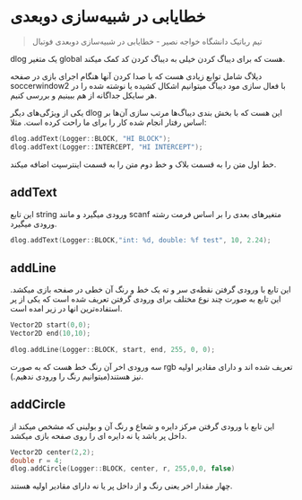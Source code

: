 # خطایابی در شبیه‌سازی دوبعدی

<div id="3075936716"><script type="text/JavaScript" src="https://www.aparat.com/embed/kVvSz?data[rnddiv]=3075936716&data[responsive]=yes"></script></div>

> تیم رباتیک دانشگاه خواجه نصیر - خطایابی در شبیه‌سازی دوبعدی فوتبال

dlog یک متغیر global هست که برای دیباگ کردن خیلی به دیباگ کردن کد کمک میکند.

دیلاگ شامل توابع زیادی هست که با صدا کردن آنها هنگام اجرای بازی در صفحه soccerwindow2 با فعال سازی مود دیباگ میتوانیم اشکال کشیده  یا نوشته شده را در هر سایکل جداگانه از هم ببینیم و بررسی کنیم.



یکی از ویژگی‌های دیگر dlog این هست که با بخش بندی دیباگ‌ها مرتب سازی آن‌ها بر اساس رفتار انجام شده کار را برای ما راحت کرده است. مثلا: 

```c
dlog.addText(Logger::BLOCK, "HI BLOCK");
dlog.addText(Logger::INTERCEPT, "HI INTERCEPT");
```

خط اول متن را به قسمت بلاک و خط دوم متن را به قسمت اینترسپت اضافه میکند.



## addText

این تابع ‌string ورودی میگیرد و مانند scanf متغیرهای بعدی را بر اساس فرمت ‌رشته ورودی میگیرد.

```c
dlog.addText(Logger::BLOCK,"int: %d, double: %f test", 10, 2.24);
```

## addLine

این تابع با ورودی گرفتن نقطه‌ی سر و ته یک خط و رنگ آن خطی در صفحه بازی میکشد. این تابع به صورت چند نوع مختلف برای ورودی گرفتن تعریف شده است که یکی از پر استفاده‌ترین انها در زیر امده است.

```c
Vector2D start(0,0);
Vector2D end(10,10);

dlog.addLine(Logger::BLOCK, start, end, 255, 0, 0);
```

سه ورودی اخر آن رنگ خط هست که به صورت rgb تعریف شده اند و دارای مقادیر اولیه نیز هستند(میتوانیم رنگ را ورودی ندهیم.).

## addCircle

این تابع با ورودی گرفتن مرکز دایره و شعاع و رنگ آن و بولینی که مشخص میکند از داخل پر باشد یا نه دایره ای را روی صفحه بازی میکشد.

```c
Vector2D center(2,2);
double r = 4;
dlog.addCircle(Logger::BLOCK, center, r, 255,0,0, false)
```

چهار مقدار اخر یعنی رنگ و از داخل پر یا نه دارای مقادیر اولیه هستند.

